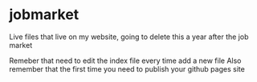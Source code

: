 # jobmarket
Live files that live on my website, going to delete this a year after the job market

Remeber that need to edit the index file every time add a new file
Also remember that the first time you need to publish your github pages site
